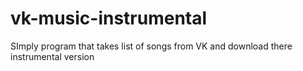 # vk-music-instrumental
SImply program that takes list of songs from VK and download there instrumental version

